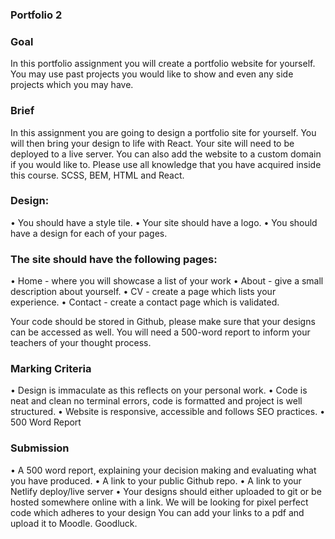 ### Portfolio 2

### Goal
In this portfolio assignment you will create a portfolio website for yourself. You may use past
projects you would like to show and even any side projects which you may have.

### Brief
In this assignment you are going to design a portfolio site for yourself. You will then bring your
design to life with React. Your site will need to be deployed to a live server. You can also add
the website to a custom domain if you would like to.
Please use all knowledge that you have acquired inside this course. SCSS, BEM, HTML and
React.

### Design:
• You should have a style tile.
• Your site should have a logo.
• You should have a design for each of your pages.

### The site should have the following pages:
• Home - where you will showcase a list of your work
• About - give a small description about yourself.
• CV - create a page which lists your experience.
• Contact - create a contact page which is validated.

Your code should be stored in Github, please make sure that your designs can be accessed as
well. You will need a 500-word report to inform your teachers of your thought process.

### Marking Criteria
• Design is immaculate as this reflects on your personal work.
• Code is neat and clean no terminal errors, code is formatted and project is well
structured.
• Website is responsive, accessible and follows SEO practices.
• 500 Word Report

### Submission
• A 500 word report, explaining your decision making and evaluating what you have
produced.
• A link to your public Github repo.
• A link to your Netlify deploy/live server
• Your designs should either uploaded to git or be hosted somewhere online with a link.
We will be looking for pixel perfect code which adheres to your design
You can add your links to a pdf and upload it to Moodle. Goodluck.
